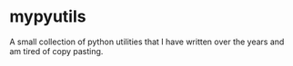 # mypyutils
A small collection of python utilities that I have written over the years and am tired of copy pasting.
